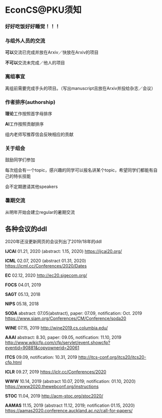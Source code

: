 # EconCS@PKU须知

### 好好吃饭好好睡觉！！！

### 与组外人员的交流

**可以**交流已完成并放在Arxiv／快放在Arxiv的项目

**不可以**交流未完成／他人的项目



### 离组事宜

离组前需要完成手头的项目。（写出manuscript且放在Arxiv并投给杂志／会议）



### 作者排序(authorship)

**理论**工作按照首字母排序

**AI**工作按照贡献排序

组内老师写推荐信会反映相应的贡献



### 关于组会

鼓励同学们参加

每次组会有一个topic，感兴趣的同学可以报名讲某个topic，希望同学们都能有自己的特长技能

会不定期邀请其他speakers



### 暑期交流

从明年开始会建立regular的暑期交流



## 各种会议的ddl

2020年还没更新网页的会议列出了2019/18年的ddl

**IJCAI** 01.21, 2020 (abstract: 1.15, 2020)  https://ijcai20.org/

**ICML** 02.07, 2020 (abstract 01.31, 2020) https://icml.cc/Conferences/2020/Dates

**EC** 02.12, 2020  http://ec20.sigecom.org/

**FOCS** 04.01, 2019

**SAGT** 05.13, 2018

**NIPS** 05.18, 2018

**SODA** abstract: 07.05(abstract), paper: 07.09, notification: Oct. 2019  https://www.siam.org/Conferences/CM/Conference/soda20

**WINE**  07.15, 2019  http://wine2019.cs.columbia.edu/

**AAAI** abstract: 8.30, paper: 09.05, notification: 11.10, 2019  http://www.wikicfp.com/cfp/servlet/event.showcfp?eventid=90881&copyownerid=20061

**ITCS** 09.09, notification: 10.31, 2019  http://itcs-conf.org/itcs20/itcs20-cfp.html

**ICLR** 09.27, 2019   https://iclr.cc/Conferences/2020

**WWW** 10.14, 2019 (abstract 10.07, 2019; notification: 01.10, 2020) https://www2020.thewebconf.org/instructions

**STOC** 11.04, 2019   http://acm-stoc.org/stoc2020/

**AAMAS** 11.15, 2019 (abstract 11.12, 2019; notification 01.15, 2020)  https://aamas2020.conference.auckland.ac.nz/call-for-papers/
